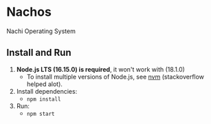 # Nachos

Nachi Operating System

## Install and Run

1. **Node.js LTS (16.15.0) is required**, it won't work with (18.1.0)
    - To install multiple versions of Node.js, see [nvm](https://github.com/nvm-sh/nvm) (stackoverflow helped alot).
2. Install dependencies:
    - `npm install`
 3. Run:
    - `npm start`